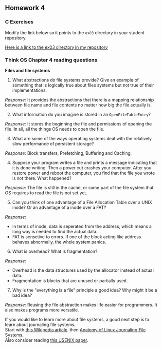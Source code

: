 ## Homework 4

### C Exercises

Modify the link below so it points to the `ex03` directory in your
student repository.

[Here is a link to the ex03 directory in my repository](https://github.com/zy-feng/ExercisesInC/tree/master/exercises/ex03)

### Think OS Chapter 4 reading questions

**Files and file systems**

1) What abstractions do file systems provide?  Give an example of something that is logically true about files systems but not true of their implementations.

*Response:* It provides the abstractions that there is a mapping relationship between file name and file contents no matter how big the file actually is.

2) What information do you imagine is stored in an `OpenFileTableEntry`?

*Response:* It stores the beginning the file and permissions of opening the file. In all, all the things OS needs to open the file.

3) What are some of the ways operating systems deal with the relatively slow performance of persistent storage?

*Response:* Block transfers, Prefetching, Buffering and Caching.

4) Suppose your program writes a file and prints a message indicating that it is done writing.  Then a power cut crashes your computer.  After you restore power and reboot the computer, you find that the file you wrote is not there.  What happened?

*Response:* The file is still in the cache, or some part of the file system that OS requires to read the file is not set yet. 

5) Can you think of one advantage of a File Allocation Table over a UNIX inode?  Or an advantage of a inode over a FAT?

*Response:* 

- In terms of inode, data is seperated from the address, which means a long way is needed to find the actual data. 
- FAT is sensetive to errors. If one of the block acting like address behaves abnormally, the whole system panics. 

6) What is overhead?  What is fragmentation?

*Response:* 

- Overhead is the data structures used by the allocator instead of actual data.
- Fragmentation is blocks that are unused or partially used.

7) Why is the "everything is a file" principle a good idea?  Why might it be a bad idea?

*Response:* Reusing the file abstraction makes life easier for programmers. It also makes
programs more versatile.

If you would like to learn more about file systems, a good next step is to learn about journaling file systems.  
Start with [this Wikipedia article](https://en.wikipedia.org/wiki/Journaling_file_system), then 
[Anatomy of Linux Journaling File Systems](http://www.ibm.com/developerworks/library/l-journaling-filesystems/index.html).  
Also consider reading [this USENIX paper](https://www.usenix.org/legacy/event/usenix05/tech/general/full_papers/prabhakaran/prabhakaran.pdf).



